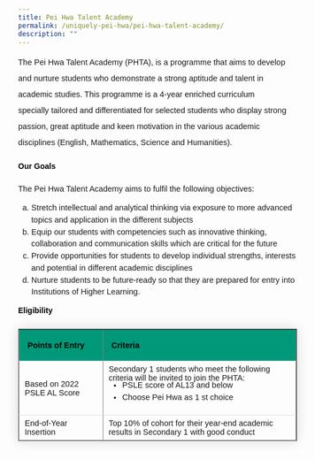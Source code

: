 ```yaml
---
title: Pei Hwa Talent Academy
permalink: /uniquely-pei-hwa/pei-hwa-talent-academy/
description: ""
---
```

<p style="font-size:14.5px; line-height:2;margin-top:15px; font-family:sans-serif">The Pei Hwa Talent Academy (PHTA), is a programme that aims to develop and nurture
students who demonstrate a strong aptitude and talent in academic studies. This programme is a 4-year&nbsp;enriched curriculum specially&nbsp;tailored and differentiated for selected students who display strong passion, great aptitude and keen motivation in the various academic disciplines (English, Mathematics, Science and Humanities).</p>

<h4 style="color:black;font-weight:bold;font-family:sans-serif;">Our Goals</h4>
<p style="font-size:14.5px; line-height:2;margin-top:15px; font-family:sans-serif">The Pei Hwa Talent Academy aims to fulfil the following objectives:</p>

<ol style="margin-top:-5px;list-style-type: lower-alpha;">
	<li style="font-size:14.5px; line-height:1.5;font-family:sans-serif;">Stretch intellectual and analytical thinking via exposure to more advanced topics and
application in the different subjects</li>
					<li style="font-size:14.5px; line-height:1.5;font-family:sans-serif;">Equip our students with competencies such as innovative thinking, collaboration and
communication skills which are critical for the future</li>
	<li style="font-size:14.5px; line-height:1.5;font-family:sans-serif;"> Provide opportunities for students to develop individual strengths, interests and potential in
different academic disciplines</li>
	<li style="font-size:14.5px; line-height:1.5;font-family:sans-serif;"> Nurture students to be future-ready so that they are prepared for entry into Institutions of
Higher Learning.</li>
</ol>

<h4 style="font-weight: bold;margin: 0;color:black;font-family:sans-serif">Eligibility</h4>

<table border="1" style="border-collapse: collapse;margin: 25px 0;font-size: 0.9em;font-family: sans-serif;min-width: 400px; box-shadow: 0 0 20px rgba(0, 0, 0, 0.15);">
	
<tbody>
<tr style="border-bottom: 1px solid #dddddd;">
<td style="padding: 20px 15px; font-size:14.5px; font-family:sans-serif;background-color:#009879"><strong style="font-family:sans-serif;color:black;">Points of Entry</strong></td>
	<td style="padding: 20px 15px; font-size:14.5px; font-family:sans-serif;background-color:#009879"><strong style="font-family:sans-serif;color:black;">Criteria</strong></td>
</tr>
	
<tr style="border-bottom: 1px solid #dddddd;">
<td style="padding: 6px 10px;font-size:14.5px;font-family:sans-serif;">
	Based on 2022 PSLE AL Score</td>
	<td style="padding: 6px 10px;font-size:14.5px;font-family:sans-serif;">
		Secondary 1 students who meet the following criteria will be invited to join the PHTA:
		<ul style="margin-top:-5px;">
	<li style="font-size:14.5px; line-height:1.5;font-family:sans-serif;"> PSLE score of AL13 and below</li>
					<li style="font-size:14.5px; line-height:1.5;font-family:sans-serif;"> Choose Pei Hwa as 1 st choice</li>
</ul></td>
</tr>
	
<tr style="border-bottom: 1px solid #dddddd;">
<td style="padding: 6px 10px;font-size:14.5px;font-family:sans-serif;">End-of-Year Insertion</td>
	<td style="padding: 6px 10px;font-size:14.5px;font-family:sans-serif;">Top 10% of cohort for their year-end academic results in Secondary 1 with good conduct</td>
</tr>

</tbody>
</table>


